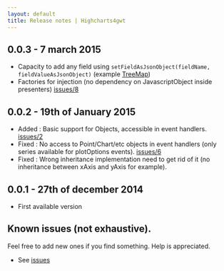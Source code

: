 ```yaml
---
layout: default
title: Release notes | Highcharts4gwt
---
```


## 0.0.3 - 7 march 2015

* Capacity to add any field using ```setFieldAsJsonObject(fieldName, fieldValueAsJsonObject)``` (example [TreeMap](http://data-dragon-766.appspot.com/#ChartPlace:TreeMapWithColumnAxis))
* Factories for injection (no dependency on JavascriptObject inside presenters) [issues/8](https://github.com/highcharts4gwt/highcharts4gwt/issues/8)


## 0.0.2 - 19th of January 2015

* Added : Basic support for Objects, accessible in event handlers. [issues/2](https://github.com/highcharts4gwt/highcharts4gwt/issues/2)
* Fixed : No access to Point/Chart/etc objects in event handlers (only series available for plotOptions events). [issues/6](https://github.com/highcharts4gwt/highcharts4gwt/issues/6)
* Fixed : Wrong inheritance implementation need to get rid of it (no inheritance between xAxis and yAxis for example).


## 0.0.1 - 27th of december 2014

* First available version

## Known issues (not exhaustive).
Feel free to add new ones if you find something. Help is appreciated.

* See [issues](https://github.com/highcharts4gwt/highcharts4gwt/issues)

